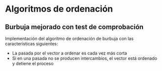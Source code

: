# Algoritmos de ordenación
## Burbuja mejorado con test de comprobación

Implementación del algoritmo de ordenación de burbuja con las características siguientes:
* La pasada por el vector a ordenar es cada vez más corta
* Si en una pasada no se producen intercambios, el vector está ordenado y detiene el proceso
